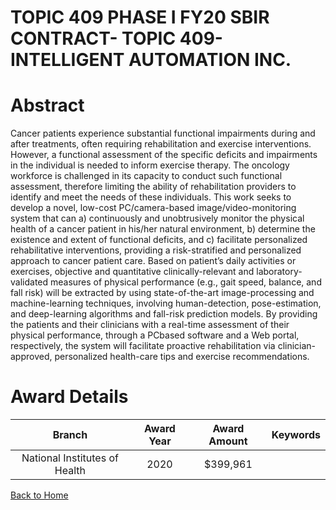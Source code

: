 
TOPIC 409 PHASE I FY20 SBIR CONTRACT- TOPIC 409- INTELLIGENT AUTOMATION INC.
============================================================================

# Abstract


Cancer patients experience substantial functional impairments during and after treatments, often requiring rehabilitation and exercise interventions. However, a functional assessment of the specific deficits and impairments in the individual is needed to inform exercise therapy. The oncology workforce is challenged in its capacity to conduct such functional assessment, therefore limiting the ability of rehabilitation providers to identify and meet the needs of these individuals. This work seeks to develop a novel, low-cost PC/camera-based image/video-monitoring system that can a) continuously and unobtrusively monitor the physical health of a cancer patient in his/her natural environment, b) determine the existence and extent of functional deficits, and c) facilitate personalized rehabilitative interventions, providing a risk-stratified and personalized approach to cancer patient care. Based on patient’s daily activities or exercises, objective and quantitative clinically-relevant and laboratory-validated measures of physical performance (e.g., gait speed, balance, and fall risk) will be extracted by using state-of-the-art image-processing and machine-learning techniques, involving human-detection, pose-estimation, and deep-learning algorithms and fall-risk prediction models. By providing the patients and their clinicians with a real-time assessment of their physical performance, through a PCbased software and a Web portal, respectively, the system will facilitate proactive rehabilitation via clinician-approved, personalized health-care tips and exercise recommendations.  

# Award Details

|Branch|Award Year|Award Amount|Keywords|
| :---: | :---: | :---: | :---: |
|National Institutes of Health|2020|$399,961||
  
  


[Back to Home](https://github.com/chrischow/dod_sbir_awards#915)